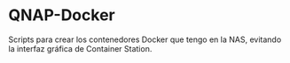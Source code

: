 # QNAP-Docker
Scripts para crear los contenedores Docker que tengo en la NAS, evitando la interfaz gráfica de Container Station.
